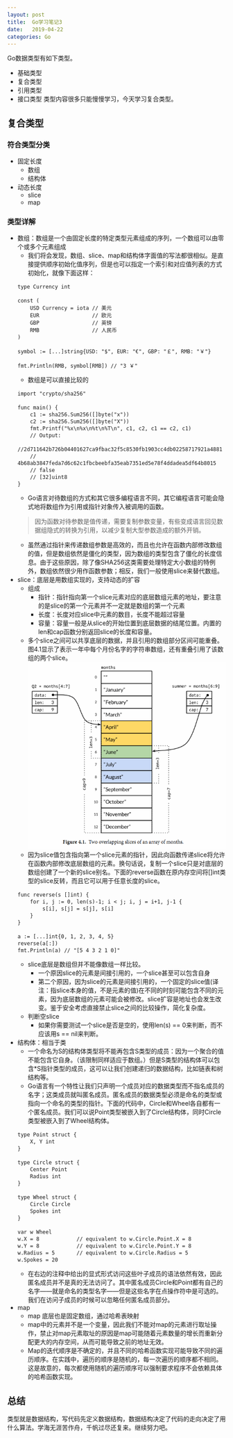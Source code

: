 ```yaml
---
layout: post
title:  Go学习笔记3
date:   2019-04-22
categories: Go
---
```

Go数据类型有如下类型。
* 基础类型
* 复合类型
* 引用类型
* 接口类型
类型内容很多只能慢慢学习，今天学习复合类型。

## 复合类型
### 符合类型分类
* 固定长度
    * 数组
    * 结构体
* 动态长度
    * slice
    * map
### 类型详解
* 数组：数组是一个由固定长度的特定类型元素组成的序列，一个数组可以由零个或多个元素组成
    * 我们将会发现，数组、slice、map和结构体字面值的写法都很相似。是直接提供顺序初始化值序列，但是也可以指定一个索引和对应值列表的方式初始化，就像下面这样：
    ```
    type Currency int

    const (
        USD Currency = iota // 美元
        EUR                 // 欧元
        GBP                 // 英镑
        RMB                 // 人民币
    )

    symbol := [...]string{USD: "$", EUR: "€", GBP: "￡", RMB: "￥"}

    fmt.Println(RMB, symbol[RMB]) // "3 ￥"
    ```
    * 数组是可以直接比较的
    ```
    import "crypto/sha256"

    func main() {
        c1 := sha256.Sum256([]byte("x"))
        c2 := sha256.Sum256([]byte("X"))
        fmt.Printf("%x\n%x\n%t\n%T\n", c1, c2, c1 == c2, c1)
        // Output:                    
        //2d711642b726b04401627ca9fbac32f5c8530fb1903cc4db02258717921a4881
        // 4b68ab3847feda7d6c62c1fbcbeebfa35eab7351ed5e78f4ddadea5df64b8015
        // false
        // [32]uint8
    }
    ```
    * Go语言对待数组的方式和其它很多编程语言不同，其它编程语言可能会隐式地将数组作为引用或指针对象传入被调用的函数。
    > 因为函数对待参数是值传递，需要复制参数变量，有些变成语言回见数据组隐式的转换为引用，以减少复制大型参数造成的额外开销。
    * 虽然通过指针来传递数组参数是高效的，而且也允许在函数内部修改数组的值，但是数组依然是僵化的类型，因为数组的类型包含了僵化的长度信息。由于这些原因，除了像SHA256这类需要处理特定大小数组的特例外，数组依然很少用作函数参数；相反，我们一般使用slice来替代数组。
 * slice：底层是用数组实现的，支持动态的扩容
    * 组成
        * 指针：指针指向第一个slice元素对应的底层数组元素的地址，要注意的是slice的第一个元素并不一定就是数组的第一个元素
        * 长度：长度对应slice中元素的数目，长度不能超过容量
        * 容量：容量一般是从slice的开始位置到底层数据的结尾位置。内置的len和cap函数分别返回slice的长度和容量。
    * 多个slice之间可以共享底层的数据，并且引用的数组部分区间可能重叠。图4.1显示了表示一年中每个月份名字的字符串数组，还有重叠引用了该数组的两个slice。
    ![9ca9eaf81a29acc6f76294e5cf97a179.png](/images/10.png)
    * 因为slice值包含指向第一个slice元素的指针，因此向函数传递slice将允许在函数内部修改底层数组的元素。换句话说，复制一个slice只是对底层的数组创建了一个新的slice别名。下面的reverse函数在原内存空间将[]int类型的slice反转，而且它可以用于任意长度的slice。
    ```
    func reverse(s []int) {
        for i, j := 0, len(s)-1; i < j; i, j = i+1, j-1 {
            s[i], s[j] = s[j], s[i]
        }
    }
    
    a := [...]int{0, 1, 2, 3, 4, 5}
    reverse(a[:])
    fmt.Println(a) // "[5 4 3 2 1 0]"
    ```
    * slice底层是数组但并不能像数组一样比较。
        * 一个原因slice的元素是间接引用的，一个slice甚至可以包含自身
        * 第二个原因，因为slice的元素是间接引用的，一个固定的slice值(译注：指slice本身的值，不是元素的值)在不同的时刻可能包含不同的元素，因为底层数组的元素可能会被修改。slice扩容是地址也会发生改变。鉴于安全考虑直接禁止slice之间的比较操作，简化复杂度。
    * 判断空slice
        * 如果你需要测试一个slice是否是空的，使用len(s) == 0来判断，而不应该用s == nil来判断。
* 结构体：相当于类
    * 一个命名为S的结构体类型将不能再包含S类型的成员：因为一个聚合的值不能包含它自身。（该限制同样适应于数组。）但是S类型的结构体可以包含*S指针类型的成员，这可以让我们创建递归的数据结构，比如链表和树结构等。
    * Go语言有一个特性让我们只声明一个成员对应的数据类型而不指名成员的名字；这类成员就叫匿名成员。匿名成员的数据类型必须是命名的类型或指向一个命名的类型的指针。下面的代码中，Circle和Wheel各自都有一个匿名成员。我们可以说Point类型被嵌入到了Circle结构体，同时Circle类型被嵌入到了Wheel结构体。
    ```
    type Point struct {
        X, Y int
    }

    type Circle struct {
        Center Point
        Radius int
    }

    type Wheel struct {
        Circle Circle
        Spokes int
    }
    
    var w Wheel
    w.X = 8            // equivalent to w.Circle.Point.X = 8
    w.Y = 8            // equivalent to w.Circle.Point.Y = 8
    w.Radius = 5       // equivalent to w.Circle.Radius = 5
    w.Spokes = 20
    ```
    * 在右边的注释中给出的显式形式访问这些叶子成员的语法依然有效，因此匿名成员并不是真的无法访问了。其中匿名成员Circle和Point都有自己的名字——就是命名的类型名字——但是这些名字在点操作符中是可选的。我们在访问子成员的时候可以忽略任何匿名成员部分。
* map
    * map 底层也是固定数组，通过哈希表映射
    * map中的元素并不是一个变量，因此我们不能对map的元素进行取址操作，禁止对map元素取址的原因是map可能随着元素数量的增长而重新分配更大的内存空间，从而可能导致之前的地址无效。
    * Map的迭代顺序是不确定的，并且不同的哈希函数实现可能导致不同的遍历顺序。在实践中，遍历的顺序是随机的，每一次遍历的顺序都不相同。这是故意的，每次都使用随机的遍历顺序可以强制要求程序不会依赖具体的哈希函数实现。

## 总结
类型就是数据结构，写代码先定义数据结构，数据结构决定了代码的走向决定了用什么算法。学海无涯苦作舟，千帆过尽还复来。继续努力吧。

